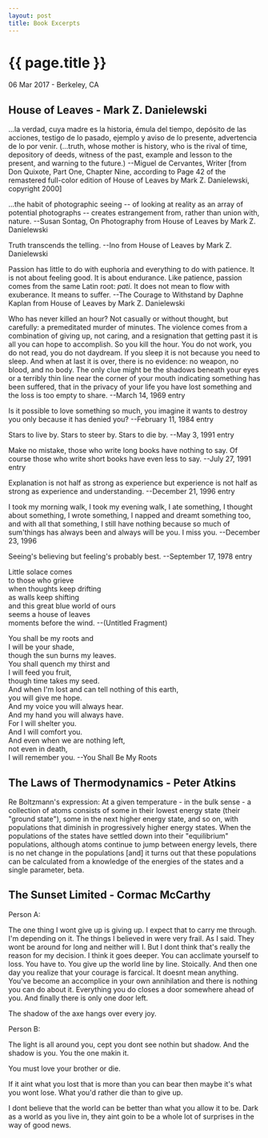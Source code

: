 ```yaml
---
layout: post
title: Book Excerpts
---
```


{{ page.title }}
================

<p class="meta">06 Mar 2017 - Berkeley, CA</p>

## House of Leaves - Mark Z. Danielewski

...la verdad, cuya madre es la historia, émula del tiempo, depósito de las acciones, testigo de lo pasado, ejemplo y aviso de lo presente, advertencia de lo por venir. (...truth, whose mother is history, who is the rival of time, depository of deeds, witness of the past, example and lesson to the present, and warning to the future.) --Miguel de Cervantes, Writer [from Don Quixote, Part One, Chapter Nine, according to Page 42 of the remastered full-color edition of House of Leaves by Mark Z. Danielewski, copyright 2000]

...the habit of photographic seeing -- of looking at reality as an array of potential photographs -- creates estrangement from, rather than union with, nature. --Susan Sontag, On Photography from House of Leaves by Mark Z. Danielewski

Truth transcends the telling. --Ino from House of Leaves by Mark Z. Danielewski

Passion has little to do with euphoria and everything to do with patience. It is not about feeling good. It is about endurance. Like patience, passion comes from the same Latin root: *pati*. It does not mean to flow with exuberance. It means to suffer. --The Courage to Withstand by Daphne Kaplan from House of Leaves by Mark Z. Danielewski

Who has never killed an hour? Not casually or without thought, but carefully: a premeditated murder of minutes. The violence comes from a combination of giving up, not caring, and a resignation that getting past it is all you can hope to accomplish. So you kill the hour. You do not work, you do not read, you do not daydream. If you sleep it is not because you need to sleep. And when at last it is over, there is no evidence: no weapon, no blood, and no body. The only clue might be the shadows beneath your eyes or a terribly thin line near the corner of your mouth indicating something has been suffered, that in the privacy of your life you have lost something and the loss is too empty to share. --March 14, 1969 entry

Is it possible to love something so much, you imagine it wants to destroy you only because it has denied you? --February 11, 1984 entry

Stars to live by. Stars to steer by. Stars to die by. --May 3, 1991 entry

Make no mistake, those who write long books have nothing to say. Of course those who write short books have even less to say. --July 27, 1991 entry

Explanation is not half as strong as experience but experience is not half as strong as experience and understanding. --December 21, 1996 entry

I took my morning walk, I took my evening walk, I ate something, I thought about something, I wrote something, I napped and dreamt something too, and with all that something, I still have nothing because so much of sum'things has always been and always will be you. I miss you. --December 23, 1996

Seeing's believing but feeling's probably best. --September 17, 1978 entry

Little solace comes  
to those who grieve  
when thoughts keep drifting  
as walls keep shifting  
and this great blue world of ours  
seems a house of leaves  
moments before the wind. --(Untitled Fragment)

You shall be my roots and  
I will be your shade,  
though the sun burns my leaves.  
You shall quench my thirst and  
I will feed you fruit,  
though time takes my seed.  
And when I'm lost and can tell nothing of this earth,  
you will give me hope.  
And my voice you will always hear.  
And my hand you will always have.  
For I will shelter you.  
And I will comfort you.  
And even when we are nothing left,  
not even in death,  
I will remember you. --You Shall Be My Roots

## The Laws of Thermodynamics - Peter Atkins

Re Boltzmann's expression: At a given temperature - in the bulk sense - a collection of atoms consists of some in their lowest energy state (their "ground state"), some in the next higher energy state, and so on, with populations that diminish in progressively higher energy states. When the populations of the states have settled down into their "equilibrium" populations, although atoms continue to jump between energy levels, there is no net change in the populations [and] it turns out that these populations can be calculated from a knowledge of the energies of the states and a single parameter, beta.

## The Sunset Limited - Cormac McCarthy

Person A:

The one thing I wont give up is giving up. I expect that to carry me through. I'm depending on it. The things I believed in were very frail. As I said. They wont be around for long and neither will I. But I dont think that's really the reason for my decision. I think it goes deeper. You can acclimate yourself to loss. You have to. You give up the world line by line. Stoically. And then one day you realize that your courage is farcical. It doesnt mean anything. You've become an accomplice in your own annihilation and there is nothing you can do about it. Everything you do closes a door somewhere ahead of you. And finally there is only one door left.

The shadow of the axe hangs over every joy.

Person B:

The light is all around you, cept you dont see nothin but shadow. And the shadow is you. You the one makin it.

You must love your brother or die.

If it aint what you lost that is more than you can bear then maybe it's what you wont lose. What you'd rather die than to give up.

I dont believe that the world can be better than what you allow it to be. Dark as a world as you live in, they aint goin to be a whole lot of surprises in the way of good news.